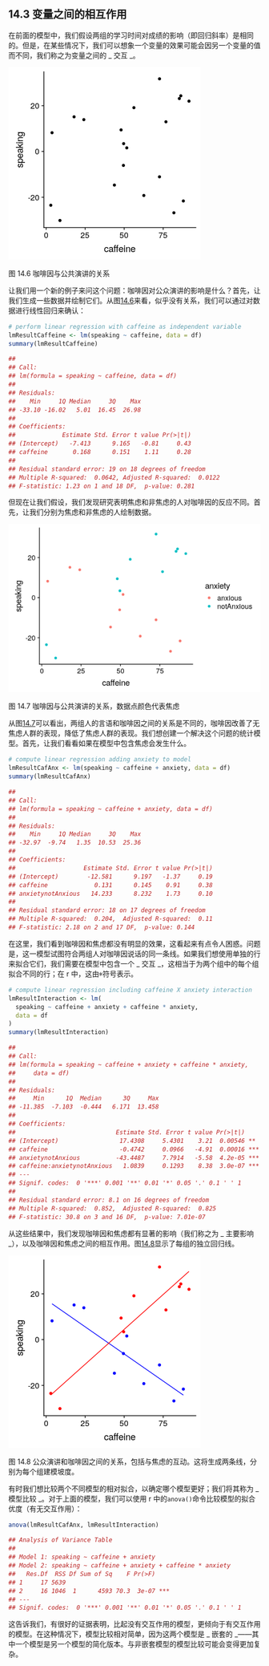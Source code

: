 ## 14.3 变量之间的相互作用

在前面的模型中，我们假设两组的学习时间对成绩的影响（即回归斜率）是相同的。但是，在某些情况下，我们可以想象一个变量的效果可能会因另一个变量的值而不同，我们称之为变量之间的 _ 交互 _。

![The relationship between caffeine and public speaking](img/file85.png)

图 14.6 咖啡因与公共演讲的关系

让我们用一个新的例子来问这个问题：咖啡因对公众演讲的影响是什么？首先，让我们生成一些数据并绘制它们。从图[14.6](#fig:CaffeineSpeaking)来看，似乎没有关系，我们可以通过对数据进行线性回归来确认：

```r
# perform linear regression with caffeine as independent variable
lmResultCaffeine <- lm(speaking ~ caffeine, data = df)
summary(lmResultCaffeine)
```

```r
## 
## Call:
## lm(formula = speaking ~ caffeine, data = df)
## 
## Residuals:
##    Min     1Q Median     3Q    Max 
## -33.10 -16.02   5.01  16.45  26.98 
## 
## Coefficients:
##             Estimate Std. Error t value Pr(>|t|)
## (Intercept)   -7.413      9.165   -0.81     0.43
## caffeine       0.168      0.151    1.11     0.28
## 
## Residual standard error: 19 on 18 degrees of freedom
## Multiple R-squared:  0.0642, Adjusted R-squared:  0.0122 
## F-statistic: 1.23 on 1 and 18 DF,  p-value: 0.281
```

但现在让我们假设，我们发现研究表明焦虑和非焦虑的人对咖啡因的反应不同。首先，让我们分别为焦虑和非焦虑的人绘制数据。

![The relationship between caffeine and public speaking, with anxiety represented by the color of the data points](img/file86.png)

图 14.7 咖啡因与公共演讲的关系，数据点颜色代表焦虑

从图[14.7](#fig:CaffeineSpeakingAnxiety)可以看出，两组人的言语和咖啡因之间的关系是不同的，咖啡因改善了无焦虑人群的表现，降低了焦虑人群的表现。我们想创建一个解决这个问题的统计模型。首先，让我们看看如果在模型中包含焦虑会发生什么。

```r
# compute linear regression adding anxiety to model
lmResultCafAnx <- lm(speaking ~ caffeine + anxiety, data = df)
summary(lmResultCafAnx)
```

```r
## 
## Call:
## lm(formula = speaking ~ caffeine + anxiety, data = df)
## 
## Residuals:
##    Min     1Q Median     3Q    Max 
## -32.97  -9.74   1.35  10.53  25.36 
## 
## Coefficients:
##                   Estimate Std. Error t value Pr(>|t|)
## (Intercept)        -12.581      9.197   -1.37     0.19
## caffeine             0.131      0.145    0.91     0.38
## anxietynotAnxious   14.233      8.232    1.73     0.10
## 
## Residual standard error: 18 on 17 degrees of freedom
## Multiple R-squared:  0.204,  Adjusted R-squared:  0.11 
## F-statistic: 2.18 on 2 and 17 DF,  p-value: 0.144
```

在这里，我们看到咖啡因和焦虑都没有明显的效果，这看起来有点令人困惑。问题是，这一模型试图符合两组人对咖啡因说话的同一条线。如果我们想使用单独的行来拟合它们，我们需要在模型中包含一个 _ 交互 _，这相当于为两个组中的每个组拟合不同的行；在 r 中，这由![](img/28ec51e742166ea3400be6e7343bbfa5.jpg)符号表示。

```r
# compute linear regression including caffeine X anxiety interaction
lmResultInteraction <- lm(
  speaking ~ caffeine + anxiety + caffeine * anxiety,
  data = df
)
summary(lmResultInteraction)
```

```r
## 
## Call:
## lm(formula = speaking ~ caffeine + anxiety + caffeine * anxiety, 
##     data = df)
## 
## Residuals:
##     Min      1Q  Median      3Q     Max 
## -11.385  -7.103  -0.444   6.171  13.458 
## 
## Coefficients:
##                            Estimate Std. Error t value Pr(>|t|)    
## (Intercept)                 17.4308     5.4301    3.21  0.00546 ** 
## caffeine                    -0.4742     0.0966   -4.91  0.00016 ***
## anxietynotAnxious          -43.4487     7.7914   -5.58  4.2e-05 ***
## caffeine:anxietynotAnxious   1.0839     0.1293    8.38  3.0e-07 ***
## ---
## Signif. codes:  0 '***' 0.001 '**' 0.01 '*' 0.05 '.' 0.1 ' ' 1
## 
## Residual standard error: 8.1 on 16 degrees of freedom
## Multiple R-squared:  0.852,  Adjusted R-squared:  0.825 
## F-statistic: 30.8 on 3 and 16 DF,  p-value: 7.01e-07
```

从这些结果中，我们发现咖啡因和焦虑都有显著的影响（我们称之为 _ 主要影响 _），以及咖啡因和焦虑之间的相互作用。图[14.8](#fig:CaffeineAnxietyInteraction)显示了每组的独立回归线。

![The relationship between public speaking and caffeine, including an interaction with anxiety.  This results in two lines that separately model the slope for each group.](img/file87.png)

图 14.8 公众演讲和咖啡因之间的关系，包括与焦虑的互动。这将生成两条线，分别为每个组建模坡度。

有时我们想比较两个不同模型的相对拟合，以确定哪个模型更好；我们将其称为 _ 模型比较 _。对于上面的模型，我们可以使用 r 中的`anova()`命令比较模型的拟合优度（有无交互作用）：

```r
anova(lmResultCafAnx, lmResultInteraction)
```

```r
## Analysis of Variance Table
## 
## Model 1: speaking ~ caffeine + anxiety
## Model 2: speaking ~ caffeine + anxiety + caffeine * anxiety
##   Res.Df  RSS Df Sum of Sq    F Pr(>F)    
## 1     17 5639                             
## 2     16 1046  1      4593 70.3  3e-07 ***
## ---
## Signif. codes:  0 '***' 0.001 '**' 0.01 '*' 0.05 '.' 0.1 ' ' 1
```

这告诉我们，有很好的证据表明，比起没有交互作用的模型，更倾向于有交互作用的模型。在这种情况下，模型比较相对简单，因为这两个模型是 _ 嵌套的 _——其中一个模型是另一个模型的简化版本。与非嵌套模型的模型比较可能会变得更加复杂。